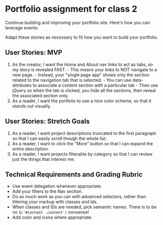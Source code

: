 # Portfolio assignment for class 2

Continue building and improving your portfolio site. Here's how you can leverage events:

Adapt these stories as necessary to fit how you want to build your portfolio.

## User Stories: MVP
  1. As the creator, I want the Home and About nav links to act as tabs, so my story is revealed FAST.
    - This means your links to NOT navigate to a new page.
    - Instead, your "single page app" shows only the section related to the navigation tab that is selected.
    - You can use data- attributes to associate a content section with a particular tab
    - Then use jQuery so when the tab is clicked, you hide all the sections, then reveal the associated section only.
  1. As a reader, I want the portfolio to use a nice color scheme, so that it stands out visually.

## User Stories: Stretch Goals
  1. As a reader, I want project descriptions truncated to the first paragraph so that I can easily scroll though the whole list.
  1. As a reader, I want to click the "More" button so that I can expand the entire description.
  1. As a reader, I want projects filterable by category so that I can review just the things that interest me.

## Technical Requirements and Grading Rubric
  - Use event delegation whenever appropriate.
  - Add your filters to the Nav section.
  - Do as much work as you can with advanced selectors, rather than littering your markup with classes and ids.
  - When classes and IDs are needed, pick semantic names. There is to be no `$('#content .content')` nonsense!
  - Add color and icons where appropriate.
